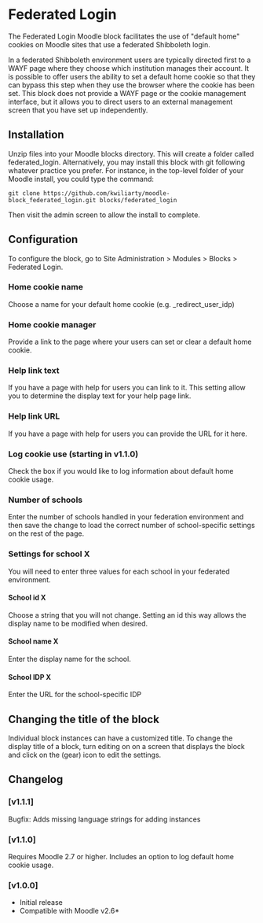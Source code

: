 # Federated Login

The Federated Login Moodle block facilitates the use of "default home" cookies on Moodle sites that use a federated Shibboleth login.

In a federated Shibboleth environment users are typically directed first to a WAYF page where they choose which institution manages their account. It is possible to offer users the ability to set a default home cookie so that they can bypass this step when they use the browser where the cookie has been set. This block does not provide a WAYF page or the cookie management interface, but it allows you to direct users to an external management screen that you have set up independently.

## Installation

Unzip files into your Moodle blocks directory. This will create a folder called federated_login. Alternatively, you may install this block with git following whatever practice you prefer. For instance, in the top-level folder of your Moodle install, you could type the command: 

<pre><code>git clone https://github.com/kwiliarty/moodle-block_federated_login.git blocks/federated_login</code></pre>

Then visit the admin screen to allow the install to complete.

## Configuration ##

To configure the block, go to Site Administration > Modules > Blocks > Federated Login.

### Home cookie name ###

Choose a name for your default home cookie (e.g. _redirect_user_idp)

### Home cookie manager ###

Provide a link to the page where your users can set or clear a default home cookie.

### Help link text ###

If you have a page with help for users you can link to it. This setting allow you to determine the display text for your help page link.

### Help link URL ###

If you have a page with help for users you can provide the URL for it here.

### Log cookie use (starting in v1.1.0) ###

Check the box if you would like to log information about default home cookie usage.

### Number of schools ###

Enter the number of schools handled in your federation environment and then save the change to load the correct number of school-specific settings on the rest of the page.

### Settings for school X ###

You will need to enter three values for each school in your federated environment.

#### School id X ####

Choose a string that you will not change. Setting an id this way allows the display name to be modified when desired.

#### School name X ####

Enter the display name for the school.

#### School IDP X ####

Enter the URL for the school-specific IDP

## Changing the title of the block ##

Individual block instances can have a customized title. To change the display title of a block, turn editing on on a screen that displays the block and click on the (gear) icon to edit the settings.

## Changelog ##

### [v1.1.1] ###

Bugfix: Adds missing language strings for adding instances

### [v1.1.0] ###

Requires Moodle 2.7 or higher. Includes an option to log default home cookie usage.

### [v1.0.0] ###
* Initial release
* Compatible with Moodle v2.6*
